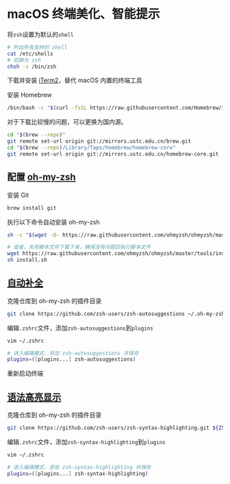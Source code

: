 # macOS 终端美化、智能提示

将`zsh`设置为默认的`shell`

```bash
# 列出所有支持的 shell
cat /etc/shells
# 切换为 zsh
chsh -s /bin/zsh
```

下载并安装 [iTerm2](https://www.iterm2.com/index.html)，替代 macOS 内置的终端工具

安装 Homebrew

```bash
/bin/bash -c "$(curl -fsSL https://raw.githubusercontent.com/Homebrew/install/master/install.sh)"
```

对于下载比较慢的问题，可以更换为国内源。

```bash
cd "$(brew --repo)"
git remote set-url origin git://mirrors.ustc.edu.cn/brew.git
cd "$(brew --repo)/Library/Taps/homebrew/homebrew-core"
git remote set-url origin git://mirrors.ustc.edu.cn/homebrew-core.git
```

## 配置 [oh-my-zsh](https://github.com/ohmyzsh/ohmyzsh)

安装 Git

```bash
brew install git
```

执行以下命令自动安装 oh-my-zsh

```bash
sh -c "$(wget -O- https://raw.githubusercontent.com/ohmyzsh/ohmyzsh/master/tools/install.sh)"

# 或者，先将脚本文件下载下来，确保没有问题后执行脚本文件
wget https://raw.githubusercontent.com/ohmyzsh/ohmyzsh/master/tools/install.sh
sh install.sh
```

## [自动补全](https://github.com/zsh-users/zsh-autosuggestions)

克隆仓库到 oh-my-zsh 的插件目录

```bash
git clone https://github.com/zsh-users/zsh-autosuggestions ~/.oh-my-zsh/custom/plugins/zsh-autosuggestions
```

编辑`.zshrc`文件，添加`zsh-autosuggestions`到`plugins`

```bash
vim ~/.zshrc

# 进入编辑模式，添加 zsh-autosuggestions 并保存
plugins=([plugins...] zsh-autosuggestions)
```

重新启动终端

## [语法高亮显示](https://github.com/zsh-users/zsh-syntax-highlighting)

克隆仓库到 oh-my-zsh 的插件目录

```bash
git clone https://github.com/zsh-users/zsh-syntax-highlighting.git ${ZSH_CUSTOM:-~/.oh-my-zsh/custom}/plugins/zsh-syntax-highlighting
```

编辑`.zshrc`文件，添加`zsh-syntax-highlighting`到`plugins`

```bash
vim ~/.zshrc

# 进入编辑模式，添加 zsh-syntax-highlighting 并保存
plugins=([plugins...] zsh-syntax-highlighting)
```

